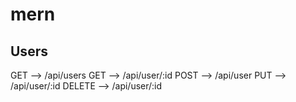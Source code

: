 # mern

## Users

GET --> /api/users
GET --> /api/user/:id
POST --> /api/user
PUT --> /api/user/:id
DELETE --> /api/user/:id
